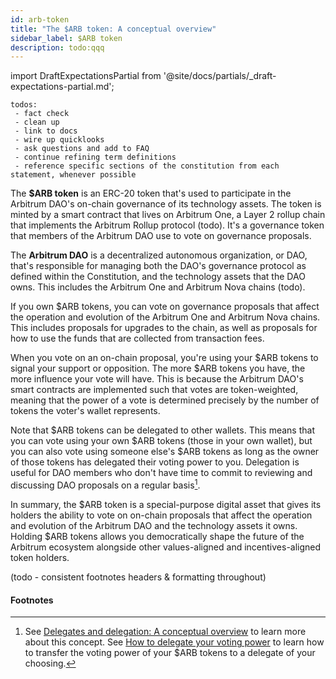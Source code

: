 ```yaml
---
id: arb-token
title: "The $ARB token: A conceptual overview"
sidebar_label: $ARB token
description: todo:qqq
---
```


import DraftExpectationsPartial from '@site/docs/partials/_draft-expectations-partial.md'; 

<DraftExpectationsPartial />

```
todos: 
 - fact check
 - clean up
 - link to docs
 - wire up quicklooks
 - ask questions and add to FAQ
 - continue refining term definitions
 - reference specific sections of the constitution from each statement, whenever possible
```

The **$ARB token** is an ERC-20 token that's used to participate in the Arbitrum DAO's on-chain governance of its technology assets. The token is minted by a smart contract that lives on Arbitrum One, a Layer 2 rollup chain that implements the Arbitrum Rollup protocol (todo). It's a <a data-quicklook-from>governance token</a> that members of the Arbitrum DAO use to vote on governance proposals.

The **Arbitrum DAO** is a decentralized autonomous organization, or DAO, that's responsible for managing both the DAO's governance protocol as defined within the Constitution, and the technology assets that the DAO owns. This includes the Arbitrum One and Arbitrum Nova chains (todo).

If you own $ARB tokens, you can vote on governance proposals that affect the operation and evolution of the Arbitrum One and Arbitrum Nova chains. This includes proposals for upgrades to the chain, as well as proposals for how to use the funds that are collected from transaction fees.

When you vote on an on-chain proposal, you're using your $ARB tokens to signal your support or opposition. The more $ARB tokens you have, the more influence your vote will have. This is because the Arbitrum DAO's smart contracts are implemented such that votes are token-weighted, meaning that the power of a vote is determined precisely by the number of tokens the voter's wallet represents.

Note that $ARB tokens can be delegated to other wallets. This means that you can vote using your own $ARB tokens (those in your own wallet), but you can also vote using someone else's $ARB tokens as long as the owner of those tokens has delegated their voting power to you. Delegation is useful for DAO members who don't have time to commit to reviewing and discussing DAO proposals on a regular basis[^1].

In summary, the $ARB token is a special-purpose digital asset that gives its holders the ability to vote on on-chain proposals that affect the operation and evolution of the Arbitrum DAO and the technology assets it owns. Holding $ARB tokens allows you democratically shape the future of the Arbitrum ecosystem alongside other values-aligned and incentives-aligned token holders.


(todo - consistent footnotes headers & formatting throughout)

#### Footnotes

[^1]: See [Delegates and delegation: A conceptual overview](./delegate-delegation) to learn more about this concept. See [How to delegate your voting power](../how-tos/select-delegate-voting-power) to learn how to transfer the voting power of your $ARB tokens to a delegate of your choosing.
